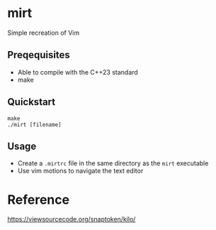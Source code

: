 # mirt
Simple recreation of Vim
## Preqequisites
- Able to compile with the C++23 standard
- make
## Quickstart
```
make
./mirt [filename]
```

## Usage
- Create a `.mirtrc` file in the same directory as the `mirt` executable
- Use vim motions to navigate the text editor

# Reference
https://viewsourcecode.org/snaptoken/kilo/